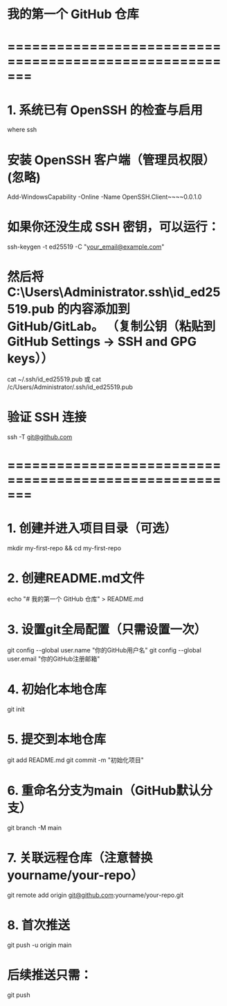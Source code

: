 # 我的第一个 GitHub 仓库

# =======================================================
# 1. 系统已有 OpenSSH 的检查与启用
where ssh

# 安装 OpenSSH 客户端（管理员权限） (忽略)
Add-WindowsCapability -Online -Name OpenSSH.Client~~~~0.0.1.0

# 如果你还没生成 SSH 密钥，可以运行：
ssh-keygen -t ed25519 -C "your_email@example.com"

# 然后将 C:\Users\Administrator\.ssh\id_ed25519.pub 的内容添加到 GitHub/GitLab。 （复制公钥（粘贴到 GitHub Settings → SSH and GPG keys））
cat ~/.ssh/id_ed25519.pub
或
cat /c/Users/Administrator/.ssh/id_ed25519.pub

# 验证 SSH 连接
ssh -T git@github.com

# =======================================================
# 1. 创建并进入项目目录（可选）
mkdir my-first-repo && cd my-first-repo

# 2. 创建README.md文件
echo "# 我的第一个 GitHub 仓库" > README.md

# 3. 设置git全局配置（只需设置一次）
git config --global user.name "你的GitHub用户名"
git config --global user.email "你的GitHub注册邮箱"

# 4. 初始化本地仓库
git init

# 5. 提交到本地仓库
git add README.md
git commit -m "初始化项目"

# 6. 重命名分支为main（GitHub默认分支）
git branch -M main

# 7. 关联远程仓库（注意替换yourname/your-repo）
git remote add origin git@github.com:yourname/your-repo.git

# 8. 首次推送
git push -u origin main

# 后续推送只需：
git push
